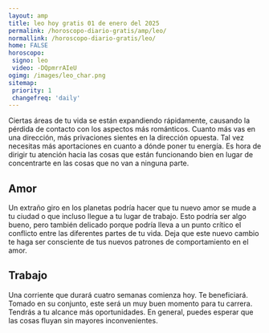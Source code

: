 ```yaml
---
layout: amp
title: leo hoy gratis 01 de enero del 2025 
permalink: /horoscopo-diario-gratis/amp/leo/
normallink: /horoscopo-diario-gratis/leo/
home: FALSE
horoscopo:
 signo: leo
 video: -DQpmrrAIeU
ogimg: /images/leo_char.png
sitemap:
 priority: 1
 changefreq: 'daily'
---
```



Ciertas áreas de tu vida se están expandiendo rápidamente, causando la pérdida de contacto con los aspectos más románticos. Cuanto más vas en una dirección, más privaciones sientes en la dirección opuesta. Tal vez necesitas más aportaciones en cuanto a dónde poner tu energía. Es hora de dirigir tu atención hacia las cosas que están funcionando bien en lugar de concentrarte en las cosas que no van a ninguna parte.

## Amor

Un extraño giro en los planetas podría hacer que tu nuevo amor se mude a tu ciudad o que incluso llegue a tu lugar de trabajo. Esto podría ser algo bueno, pero también delicado porque podría lleva a un punto crítico el conflicto entre las diferentes partes de tu vida. Deja que este nuevo cambio te haga ser consciente de tus nuevos patrones de comportamiento en el amor.

## Trabajo

Una corriente que durará cuatro semanas comienza hoy. Te beneficiará. Tomado en su conjunto, este será un muy buen momento para tu carrera. Tendrás a tu alcance más oportunidades. En general, puedes esperar que las cosas fluyan sin mayores inconvenientes.